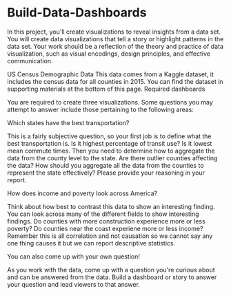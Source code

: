 # Build-Data-Dashboards
In this project, you'll create visualizations to reveal insights from a data set. You will create data visualizations that tell a story or highlight patterns in the data set. Your work should be a reflection of the theory and practice of data visualization, such as visual encodings, design principles, and effective communication.

US Census Demographic Data
This data comes from a Kaggle dataset, it includes the census data for all counties in 2015. You can find the dataset in supporting materials at the bottom of this page. Required dashboards

You are required to create three visualizations. Some questions you may attempt to answer include those pertaining to the following areas:

Which states have the best transportation?

This is a fairly subjective question, so your first job is to define what the best transportation is. Is it highest percentage of transit use? Is it lowest mean commute times. Then you need to determine how to aggregate the data from the county level to the state. Are there outlier counties affecting the data? How should you aggregate all the data from the counties to represent the state effectively? Please provide your reasoning in your report.

How does income and poverty look across America?

Think about how best to contrast this data to show an interesting finding. You can look across many of the different fields to show interesting findings. Do counties with more construction experience more or less poverty? Do counties near the coast experiene more or less income? Remember this is all correlation and not causation so we cannot say any one thing causes it but we can report descriptive statistics.

You can also come up with your own question!

As you work with the data, come up with a question you're curious about and can be answered from the data. Build a dashboard or story to answer your question and lead viewers to that answer.

